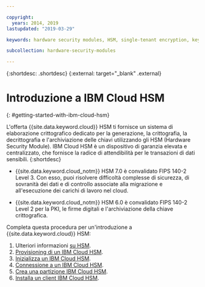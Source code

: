 ```yaml
---

copyright:
  years: 2014, 2019
lastupdated: "2019-03-29"

keywords: hardware security modules, HSM, single-tenant encryption, key management, FIPS certified, cryptographic, keys,

subcollection: hardware-security-modules

---
```


{:shortdesc: .shortdesc}
{:external: target="_blank" .external}

# Introduzione a IBM Cloud HSM
{: #getting-started-with-ibm-cloud-hsm}

L'offerta {{site.data.keyword.cloud}} HSM ti fornisce un sistema di elaborazione crittografico dedicato per la generazione, la crittografia, la decrittografia e l'archiviazione delle chiavi utilizzando gli HSM (Hardware Security Module). IBM Cloud HSM è un dispositivo di garanzia elevata e centralizzato, che fornisce la radice di attendibilità per le transazioni di dati sensibili.
{:shortdesc}

* {{site.data.keyword.cloud_notm}} HSM 7.0 è convalidato FIPS 140-2 Level 3. Con esso, puoi risolvere difficoltà complesse di sicurezza, di sovranità dei dati e di controllo associate alla migrazione e all'esecuzione dei carichi di lavoro nel cloud.

* {{site.data.keyword.cloud_notm}} HSM 6.0 è convalidato FIPS 140-2 Level 2 per la PKI, le firme digitali e l'archiviazione della chiave crittografica.

Completa questa procedura per un'introduzione a {{site.data.keyword.cloud}} HSM:
1. Ulteriori informazioni [su HSM](https://cloud.ibm.com/docs/infrastructure/hardware-security-modules?topic=hardware-security-modules-about_ibm_cloud_hsm).
2. [Provisioning di un IBM Cloud HSM](/docs/infrastructure/hardware-security-modules?topic=hardware-security-modules-provisioning-ibm-cloud-hsm#provisioning-ibm-cloud-hs).
3. [Inizializza un IBM Cloud HSM](/docs/infrastructure/hardware-security-modules?topic=hardware-security-modules-initializing-the-ibm-cloud-hsm#initializing-the-ibm-cloud-hsm).
4. [Connessione a un IBM Cloud HSM](/docs/infrastructure/hardware-security-modules?topic=hardware-security-modules-connecting-to-ibm-cloud-hsm#connecting-to-ibm-cloud-hsm).
5. [Crea una partizione IBM Cloud HSM](/docs/infrastructure/hardware-security-modules?topic=hardware-security-modules-creating-ibm-cloud-hsm-partitions#creating-ibm-cloud-hsm-partitions).
6. [Installa un client IBM Cloud HSM](/docs/infrastructure/hardware-security-modules?topic=hardware-security-modules-installing-the-ibm-cloud-hsm-client#installing-the-ibm-cloud-hsm-client).

